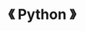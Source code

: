 ---
title: " 《 Python 》  "
menu:
  main:
      identifier: "python"
      name: "<Python>"
      weight: 99
      params:
          icon: python
---